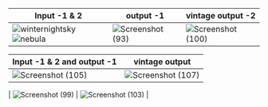 | Input -1 & 2 |   output -1  |    vintage output -2 |
|-----| --|---|
|  ![winternightsky](https://user-images.githubusercontent.com/98813939/160264486-8ae96070-d31b-4ce3-b9f8-87f73b37e1b9.jpg)   ![nebula](https://user-images.githubusercontent.com/98813939/160264500-5f7f5474-62a3-443d-906e-97bb5189f249.jpg)  |    ![Screenshot (93)](https://user-images.githubusercontent.com/98813939/160264512-3e65a485-0e76-496c-9105-56c20390d415.png)   |  ![Screenshot (100)](https://user-images.githubusercontent.com/98813939/160264522-628684b5-8cd5-4028-a7ee-67999543a14c.png)

|Input -1 &  2 and output -1 |  vintage output |
|--| --|
|![Screenshot (105)](https://user-images.githubusercontent.com/98813939/160264658-7feb2e57-d111-478f-8135-21ff9fa0a0b3.png)    | ![Screenshot (107)](https://user-images.githubusercontent.com/98813939/160264692-66241afe-a8a2-4af0-8299-79b7012a2ad8.png) |

| ![Screenshot (99)](https://user-images.githubusercontent.com/98813939/160264761-df60f4c8-7a70-4977-bce7-68cb93ff285f.png)  | ![Screenshot (103)](https://user-images.githubusercontent.com/98813939/160264786-eca61560-4f95-4050-9f93-23969386e777.png)  |


